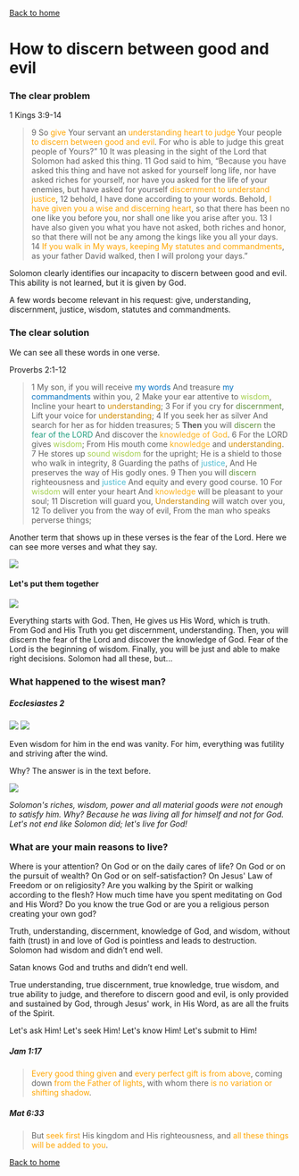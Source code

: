 [Back to home](./../index.md)

# How to discern between good and evil

### The clear problem

1 Kings 3:9-14
 >9 So <font color="orange">give</font> Your servant an <font color="orange">understanding heart to judge</font> Your people <font color="orange">to discern between good and evil</font>. For who is able to judge this great people of Yours?”
  10 It was pleasing in the sight of the Lord that Solomon had asked this thing. 11 God said to him, “Because you have asked this thing and have not asked for yourself long life, nor have asked riches for yourself, nor have you asked for the life of your enemies, but have asked for yourself <font color="orange">discernment to understand justice</font>, 12 behold, I have done according to your words. Behold, <font color="orange">I have given you a wise and discerning heart</font>, so that there has been no one like you before you, nor shall one like you arise after you. 13 I have also given you what you have not asked, both riches and honor, so that there will not be any among the kings like you all your days. 14 <font color="orange">If you walk in My ways, keeping My statutes and commandments</font>, as your father David walked, then I will prolong your days.”

Solomon clearly identifies our incapacity to discern between good and evil. This ability is not learned, but it is given by God.

A few words become relevant in his request: give, understanding, discernment, justice, wisdom, statutes and commandments.

### The clear solution
We can see all these words in one verse.

Proverbs 2:1-12
>1 My son, if you will receive <font color="#0070C0">my words</font>
And treasure <font color="#0070C0">my commandments</font> within you,
2 Make your ear attentive to <font color="#A2CF49">wisdom</font>,
Incline your heart to <font color="#CF8B03">understanding</font>;
3 For if you cry for <font color="#608F3D">discernment</font>,
Lift your voice for <font color="#CF8B03">understanding</font>;
4 If you seek her as silver
And search for her as for hidden treasures;
5 **Then** you will <font color="#608F3D">discern</font> the <font color="#229E80">fear of the LORD</font>
And discover the <font color="#FCB11C">knowledge of God</font>.
6 For the LORD gives <font color="#A2CF49">wisdom</font>;
From His mouth come <font color="#FCB11C">knowledge</font> and <font color="#CF8B03">understanding</font>.
7 He stores up <font color="#A2CF49">sound wisdom</font> for the upright;
He is a shield to those who walk in integrity,
8 Guarding the paths of <font color="#49BBD1">justice</font>,
And He preserves the way of His godly ones.
9 Then you will <font color="#608F3D">discern</font> righteousness and <font color="#49BBD1">justice</font>
And equity and every good course.
10 For <font color="#A2CF49">wisdom</font> will enter your heart
And <font color="#FCB11C">knowledge</font> will be pleasant to your soul;
11 Discretion will guard you,
<font color="#CF8B03">Understanding</font> will watch over you,
12 To deliver you from the way of evil,
From the man who speaks perverse things;

Another term that shows up in these verses is the fear of the Lord. Here we can see more verses and what they say.

![](./img/fear-of-the-Lord.png)


#### Let's put them together

![](./img/wisdom-graph.png)

Everything starts with God. Then, He gives us His Word, which is truth. From God and His Truth you get discernment, understanding. Then, you will discern the fear of the Lord and discover the knowledge of God. Fear of the Lord is the beginning of wisdom. Finally, you will be just and able to make right decisions. Solomon had all these, but...

### What happened to the wisest man?
##### Ecclesiastes 2

![](./img/wisdom-ecclesiastes.png)
![](./img/wisdom-vanity.png)

Even wisdom for him in the end was vanity. For him, everything was futility and striving after the wind.

Why? The answer is in the text before.

![](./img/solomon-for-myself.png)

*Solomon's riches, wisdom, power and all material goods were not enough to satisfy him. Why? Because he was living all for himself and not for God. Let's not end like  Solomon did; let's live for God!* 

### What are your main reasons to live?
Where is your attention? On God or on the daily cares of life? On God or on the pursuit of wealth? On God or on self-satisfaction? On Jesus' Law of Freedom or on religiosity? Are you walking by the Spirit or walking according to the flesh? How much time have you spent meditating on God and His Word? Do you know the true God or are you a religious person creating your own god?

Truth, understanding, discernment, knowledge of God, and wisdom, without faith (trust) in and love of God is pointless and leads to destruction. Solomon had wisdom and didn’t end well. 

Satan knows God and truths and didn’t end well. 

True understanding, true discernment, true knowledge, true wisdom, and true ability to judge, and therefore to discern good and evil, is only provided and sustained by God, through Jesus' work, in His Word, as are all the fruits of the Spirit.

Let's ask Him! Let's seek Him! Let's know Him! Let's submit to Him!

##### Jam 1:17 
><font color="orange">Every good thing given</font> and <font color="orange">every perfect gift is from above</font>, coming down <font color="orange">from the Father of lights</font>, with whom there <font color="orange">is no variation or shifting shadow</font>.

##### Mat 6:33
>But <font color="orange">seek first</font> His kingdom and His righteousness, and <font color="orange">all these things will be added to you</font>.


[Back to home](./../index.md)
